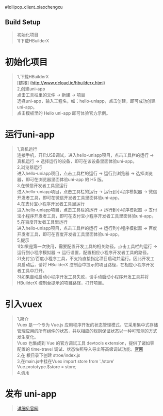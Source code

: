#lollipop_client_xiaochengxu

## Build Setup  

> 初始化项目  
> 1)下载HBuilderX  

# 初始化项目  
>1,下载HBuilderX  
[链接] (http://www.dcloud.io/hbuilderx.html)  
>2,创建uni-app  
点击工具栏里的文件 -> 新建 -> 项目  
选择uni-app，输入工程名，如：hello-uniapp，点击创建，即可成功创建 uni-app。  
点击模板里的 Hello uni-app 即可体验官方示例。  
# 运行uni-app  
>1,真机运行  
连接手机，开启USB调试，进入hello-uniapp项目，点击工具栏的运行 -> 真机运行 -> 选择运行的设备，即可在该设备里面体验uni-app。     
>2,浏览器运行  
进入hello-uniapp项目，点击工具栏的运行 -> 运行到浏览器 -> 选择浏览器，即可在浏览器里面体验uni-app 的 H5 版。  
>3,在微信开发者工具里运行  
进入hello-uniapp项目，点击工具栏的运行 -> 运行到小程序模拟器 -> 微信开发者工具，即可在微信开发者工具里面体验uni-app。   
>4,在支付宝小程序开发者工具里运行  
进入hello-uniapp项目，点击工具栏的运行 -> 运行到小程序模拟器 -> 支付宝小程序开发者工具，即可在支付宝小程序开发者工具里面体验uni-app。  
>5,在百度开发者工具里运行  
进入hello-uniapp项目，点击工具栏的运行 -> 运行到小程序模拟器 -> 百度开发者工具，即可在百度开发者工具里面体验uni-app。   
>5,提示  
1)如果是第一次使用，需要配置开发工具的相关路径。点击工具栏的运行 -> 运行到小程序模拟器 -> 运行设置，配置相应小程序开发者工具的路径。  
2)支付宝/百度小程序工具，不支持直接指定项目启动并运行。因此开发工具启动后，请将 HBuilderX 控制台中提示的项目路径，在相应小程序开发者工具中打开。  
3)如果自动启动小程序开发工具失败，请手动启动小程序开发工具并将 HBuilderX 控制台提示的项目路径，打开项目。  

# 引入vuex 
>1,简介  
Vuex 是一个专为 Vue.js 应用程序开发的状态管理模式。它采用集中式存储管理应用的所有组件的状态，并以相应的规则保证状态以一种可预测的方式发生变化。  
Vuex 也集成到 Vue 的官方调试工具 devtools extension，提供了诸如零配置的 time-travel 调试、状态快照导入导出等高级调试功能。[官网](https://vuex.vuejs.org/zh/)         
>2,在 根目录下创建 stroe/index.js  
>3,在main.js中挂在Vuex 
import store from './store'  
Vue.prototype.$store = store;  
>4,调用   
# 发布 uni-app    
>[详细见官网](https://uniapp.dcloud.io/quickstart?id=%E6%89%93%E5%8C%85%E4%B8%BA%E5%8E%9F%E7%94%9Fapp%EF%BC%88%E7%A6%BB%E7%BA%BF%EF%BC%89)  



